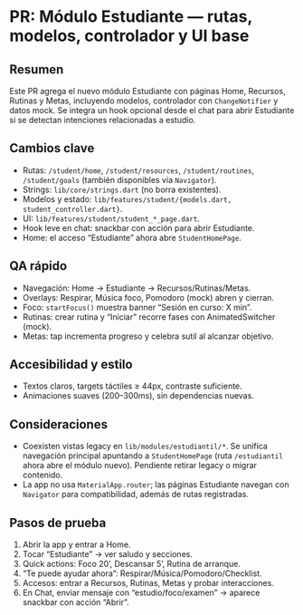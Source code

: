 # PR: Módulo Estudiante — rutas, modelos, controlador y UI base

## Resumen
Este PR agrega el nuevo módulo Estudiante con páginas Home, Recursos, Rutinas y Metas, incluyendo modelos, controlador con `ChangeNotifier` y datos mock. Se integra un hook opcional desde el chat para abrir Estudiante si se detectan intenciones relacionadas a estudio.

## Cambios clave
- Rutas: `/student/home`, `/student/resources`, `/student/routines`, `/student/goals` (también disponibles vía `Navigator`).
- Strings: `lib/core/strings.dart` (no borra existentes).
- Modelos y estado: `lib/features/student/{models.dart, student_controller.dart}`.
- UI: `lib/features/student/student_*_page.dart`.
- Hook leve en chat: snackbar con acción para abrir Estudiante.
- Home: el acceso “Estudiante” ahora abre `StudentHomePage`.

## QA rápido
- Navegación: Home → Estudiante → Recursos/Rutinas/Metas.
- Overlays: Respirar, Música foco, Pomodoro (mock) abren y cierran.
- Foco: `startFocus()` muestra banner “Sesión en curso: X min”.
- Rutinas: crear rutina y “Iniciar” recorre fases con AnimatedSwitcher (mock).
- Metas: tap incrementa progreso y celebra sutil al alcanzar objetivo.

## Accesibilidad y estilo
- Textos claros, targets táctiles ≥ 44px, contraste suficiente.
- Animaciones suaves (200–300ms), sin dependencias nuevas.

## Consideraciones
- Coexisten vistas legacy en `lib/modules/estudiantil/*`. Se unifica navegación principal apuntando a `StudentHomePage` (ruta `/estudiantil` ahora abre el módulo nuevo). Pendiente retirar legacy o migrar contenido.
- La app no usa `MaterialApp.router`; las páginas Estudiante navegan con `Navigator` para compatibilidad, además de rutas registradas.

## Pasos de prueba
1. Abrir la app y entrar a Home.
2. Tocar “Estudiante” → ver saludo y secciones.
3. Quick actions: Foco 20’, Descansar 5’, Rutina de arranque.
4. “Te puede ayudar ahora”: Respirar/Música/Pomodoro/Checklist.
5. Accesos: entrar a Recursos, Rutinas, Metas y probar interacciones.
6. En Chat, enviar mensaje con “estudio/foco/examen” → aparece snackbar con acción “Abrir”.
